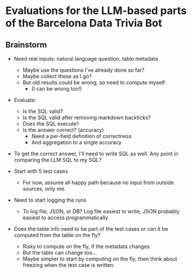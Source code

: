 
Evaluations for the LLM-based parts of the Barcelona Data Trivia Bot
===========

Brainstorm
--------
- Need real inputs: natural language question, table metadata
    - Maybe use the questions I've already done so far?
    - Maybe collect these as I go?
    - But old results could be wrong, so need to compute myself.
        - (I can be wrong too!)
- Evaluate:
    - Is the SQL valid?
    - Is the SQL valid after removing markdown backticks?
    - Does the SQL execute?
    - Is the answer correct? (accuracy)
        - Need a per-field definition of correctness
        - And aggregation to a single accuracy
- To get the correct answer, I'll need to write SQL as well. Any point in comparing the LLM SQL to my SQL?

- Start with 5 test cases
    - For now, assume all happy path because no input from outside sources, only me.

- Need to start logging the runs
    - To log file, JSON, or DB? Log file easiest to write, JSON probably easiest to access programmatically.

- Does the table info need to be part of the test cases or can it be computed from the table on the fly?
    - Risky to compute on the fly, if the metadata changes.
    - But the table can change too...
    - Maybe simpler to start by computing on the fly, then think about freezing when the test case is written.